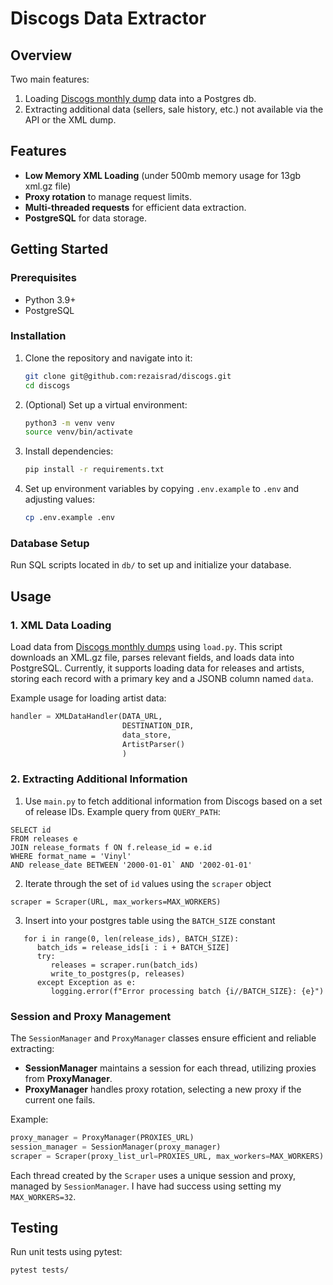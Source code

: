 # Discogs Data Extractor

## Overview
Two main features:
1. Loading [Discogs monthly dump](https://discogs-data-dumps.s3.us-west-2.amazonaws.com/index.html) data into a Postgres db.
2. Extracting additional data (sellers, sale history, etc.) not available via the API or the XML dump.

## Features

- **Low Memory XML Loading** (under 500mb memory usage for 13gb xml.gz file) 
- **Proxy rotation** to manage request limits.
- **Multi-threaded requests** for efficient data extraction.
- **PostgreSQL** for data storage.

## Getting Started

### Prerequisites

- Python 3.9+
- PostgreSQL

### Installation

1. Clone the repository and navigate into it:
   ```sh
   git clone git@github.com:rezaisrad/discogs.git
   cd discogs
   ```
2. (Optional) Set up a virtual environment:
   ```sh
   python3 -m venv venv
   source venv/bin/activate
   ```
3. Install dependencies:
   ```sh
   pip install -r requirements.txt
   ```
4. Set up environment variables by copying `.env.example` to `.env` and adjusting values:
   ```sh
   cp .env.example .env
   ```

### Database Setup

Run SQL scripts located in `db/` to set up and initialize your database.

## Usage

### 1. XML Data Loading

Load data from [Discogs monthly dumps](https://discogs-data-dumps.s3.us-west-2.amazonaws.com/index.html) using `load.py`. This script downloads an XML.gz file, parses relevant fields, and loads data into PostgreSQL. Currently, it supports loading data for releases and artists, storing each record with a primary key and a JSONB column named `data`.

Example usage for loading artist data:
```python
handler = XMLDataHandler(DATA_URL, 
                         DESTINATION_DIR,
                         data_store,
                         ArtistParser()
                         )
```

### 2. Extracting Additional Information

1. Use `main.py` to fetch additional information from Discogs based on a set of release IDs. Example query from `QUERY_PATH`: 
```
SELECT id
FROM releases e
JOIN release_formats f ON f.release_id = e.id
WHERE format_name = 'Vinyl'
AND release_date BETWEEN '2000-01-01` AND '2002-01-01'
```
2. Iterate through the set of `id` values using the `scraper` object
```
scraper = Scraper(URL, max_workers=MAX_WORKERS)
```
3. Insert into your postgres table using the `BATCH_SIZE` constant
```
   for i in range(0, len(release_ids), BATCH_SIZE):
      batch_ids = release_ids[i : i + BATCH_SIZE]
      try:
         releases = scraper.run(batch_ids)
         write_to_postgres(p, releases)
      except Exception as e:
         logging.error(f"Error processing batch {i//BATCH_SIZE}: {e}")
```

### Session and Proxy Management

The `SessionManager` and `ProxyManager` classes ensure efficient and reliable extracting:

- **SessionManager** maintains a session for each thread, utilizing proxies from **ProxyManager**.
- **ProxyManager** handles proxy rotation, selecting a new proxy if the current one fails.

Example:
```python
proxy_manager = ProxyManager(PROXIES_URL)
session_manager = SessionManager(proxy_manager)
scraper = Scraper(proxy_list_url=PROXIES_URL, max_workers=MAX_WORKERS)
```

Each thread created by the `Scraper` uses a unique session and proxy, managed by `SessionManager`. I have had success using setting my `MAX_WORKERS=32`.

## Testing

Run unit tests using pytest:
```sh
pytest tests/
```
